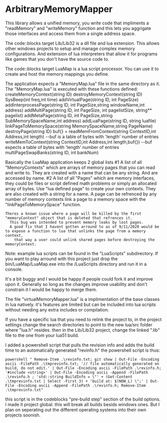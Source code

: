 # ArbitraryMemoryMapper
This library allows a unified memory,
you write code that impliments a "readMemory" and "writeMemory" function and
this lets you aggrigate those interfaces and access them from a single address space.

The code::blocks target Lib/Lib32 is a dll file and lua extension.
	This allows other windows projects to setup and manage complex memory configurations.
	And extension of lua interpreters that allow it for programs like games that 
	you don't have the source code to.

The code::blocks target LuaMap is a lua script processor.
  You can use it to create and host the memory mappings you define.
  
  The application expects a "MemoryMap.lua" file in the same directory as it.
  The "MemoryMap.lua" is executed with these functions defined:
    createMemoryContext(string ID)
    destroyMemoryContext(string ID)
    SysBeep(int freq,int time)
    addVirtualPage(string ID, int PageSize)
    addInterprocessPage(string ID, int PageSize,string windowName,int address)
    addMultiPage(string ID, int PageSize, int pagelistSize, string** pagelist)
    addMetaPage(string ID, int PageSize,string SubMemorySpaceName,int address)
    addLuaPage(string ID, string luafile)
    linkPageToMemorySpace(string MemorySpaceName,string PageName)
    destroyPage(string ID)
    buf{} = readMemFromContext(string ContextID,int Address,int length) --buf is a table of bytes with 'length' number of entries
    writeMemToContext(string ContextID,int Address,int length,buf{}) --buf expects a table of bytes with 'length' number of entries
    multiPageSwapBanks(string ID, int bankNum)
    
    
  Basically the LuaMap application keeps 2 global lists
    #1 A list of all "MemoryContexts" which are arrays of memory pages that you can read and write to.
      They are created with a name that can be any string. And are accessed by name.
    #2 A list of all "Pages" which are memory interfaces, they could be files or script defined math problems or simply an allocated array of bytes.
      Use "lua defined page" to create your own contexts.
      They are also created with a string for a name. 
      A page can be refrenced by any number of memory contexts link a page to a memory space with the "linkPageToMemorySpace" function.
      
    Theres a known issue where a page will be killed by the first "memoryContext" object that is deleted that refrences it.
      This bug was intended to prevent memory leaks by lost pages.
      A good fix that I havent gotten arround to as of 9/11/2020 would be to expose a function to lua that unlinks the page from a memory context,
        that way a user could unlink shared pages before destroying the memoryContext.
        
 Note: example lua scripts can be found in the "LuaScripts" subdirectory.
      If you want to play arround with this project just drop the bin/LuaMap/LuaMap.exe into the /LuaScripts directory and run it in a console.
      
        
 It's a bit buggy and I would be happy if people could fork it and improve upon it.
 Generally so long as the changes improve usability and don't constrain it I would be happy to merge them.

The file "virtualMemoryMapper.lua" is a implimentation of the base classes in lua natively.
it's features are limited but can be included into lua scripts without needing any extra includes or compilation.

If you have a specific lua that you need to relink the project to,
 in the project settings change the search directories to point to the new lua/src folder where "lua.h" resides.
 then in the Lib/Lib32 project, change the linked ".lib" file to the one from your lua51 build.
 
I added a powershell script that pulls the revision info and adds the build time to an automatically generated "revinfo.h"
 the powershell script is thus:
 
	powershell " Remove-Item .\revinfo.txt; git show | Out-File -Encoding ascii -FilePath .\tmprevinfo.txt; '// file automatically generated on build, do not edit.' | Out-File -Encoding ascii -FilePath .\revinfo.h; '#include <string>' | Out-File -Encoding ascii -Append -FilePath .\revinfo.h ; 'std::string BuildInfo = \"' + (Get-Content .\tmprevinfo.txt | Select -First 3) + 'build at: $(NOW_L) \";' | Out-File -Encoding ascii -Append -FilePath .\revinfo.h; Remove-Item .\tmprevinfo.txt"

 this script is in the codeblocks "pre-build step" section of the build options.
 I made it project global. this will break all builds besids windows ones.
 But I plan on seperating out the different operating systems into their own projects soonish. 